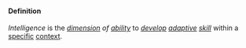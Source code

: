#### Definition

*Intelligence* is the *[dimension](https://github.com/gcassel/Modular-Organizing-Terminology/blob/master/terms/dimension.md) of [ability](https://github.com/gcassel/Modular-Organizing-Terminology/blob/master/terms/ability.md)* to *[develop](https://github.com/gcassel/Modular-Organizing-Terminology/blob/master/terms/develop.md) [adaptive](https://github.com/gcassel/Modular-Organizing-Terminology/blob/master/terms/adapt.md) [skill](https://github.com/gcassel/Modular-Organizing-Terminology/blob/master/terms/skill.md)* within a [specific](https://github.com/gcassel/Modular-Organizing-Terminology/blob/master/terms/specific.md) [context](https://github.com/gcassel/Modular-Organizing-Terminology/blob/master/terms/context.md).
